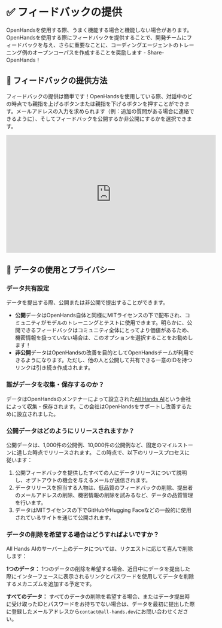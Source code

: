 # ✅ フィードバックの提供

OpenHandsを使用する際、うまく機能する場合と機能しない場合があります。OpenHandsを使用する際にフィードバックを提供することで、開発チームにフィードバックを与え、さらに重要なことに、コーディングエージェントのトレーニング例のオープンコーパスを作成することを奨励します - Share-OpenHands！

## 📝 フィードバックの提供方法

フィードバックの提供は簡単です！OpenHandsを使用している際、対話中のどの時点でも親指を上げるボタンまたは親指を下げるボタンを押すことができます。メールアドレスの入力を求められます（例：追加の質問がある場合に連絡できるように）、そしてフィードバックを公開するか非公開にするかを選択できます。

<iframe width="560" height="315" src="https://www.youtube.com/embed/5rFx-StMVV0?si=svo7xzp6LhGK_GXr" title="YouTube video player" frameborder="0" allow="accelerometer; autoplay; clipboard-write; encrypted-media; gyroscope; picture-in-picture; web-share" referrerpolicy="strict-origin-when-cross-origin" allowfullscreen></iframe>

## 📜 データの使用とプライバシー

### データ共有設定

データを提出する際、公開または非公開で提出することができます。

- **公開**データはOpenHands自体と同様にMITライセンスの下で配布され、コミュニティがモデルのトレーニングとテストに使用できます。明らかに、公開できるフィードバックはコミュニティ全体にとってより価値があるため、機密情報を扱っていない場合は、このオプションを選択することをお勧めします！
- **非公開**データはOpenHandsの改善を目的としてOpenHandsチームが利用できるようになります。ただし、他の人と公開して共有できる一意のIDを持つリンクは引き続き作成されます。

### 誰がデータを収集・保存するのか？

データはOpenHandsのメンテナーによって設立された[All Hands AI](https://all-hands.dev)という会社によって収集・保存されます。この会社はOpenHandsをサポートし改善するために設立されました。

### 公開データはどのようにリリースされますか？

公開データは、1,000件の公開例、10,000件の公開例など、固定のマイルストーンに達した時点でリリースされます。
この時点で、以下のリリースプロセスに従います：

1. 公開フィードバックを提供したすべての人にデータリリースについて説明し、オプトアウトの機会を与えるメールが送信されます。
2. データリリースを担当する人物は、低品質のフィードバックの削除、提出者のメールアドレスの削除、機密情報の削除を試みるなど、データの品質管理を行います。
3. データはMITライセンスの下でGitHubやHugging Faceなどの一般的に使用されているサイトを通じて公開されます。

### データの削除を希望する場合はどうすればよいですか？

All Hands AIのサーバー上のデータについては、リクエストに応じて喜んで削除します：

**1つのデータ：** 1つのデータの削除を希望する場合、近日中にデータを提出した際にインターフェースに表示されるリンクとパスワードを使用してデータを削除するメカニズムを追加する予定です。

**すべてのデータ：** すべてのデータの削除を希望する場合、またはデータ提出時に受け取ったIDとパスワードをお持ちでない場合は、データを最初に提出した際に登録したメールアドレスから`contact@all-hands.dev`にお問い合わせください。